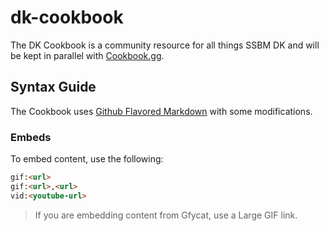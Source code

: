 # dk-cookbook

The DK Cookbook is a community resource for all things SSBM DK and will be kept in parallel with [Cookbook.gg](https://melee.cookbook.gg/Donkey%20Kong). 

## Syntax Guide

The Cookbook uses [Github Flavored Markdown](https://github.github.com/gfm/) with some modifications. 

### Embeds

To embed content, use the following: 

```md
gif:<url>
gif:<url>,<url>
vid:<youtube-url>
```
> If you are embedding content from Gfycat, use a Large GIF link.
